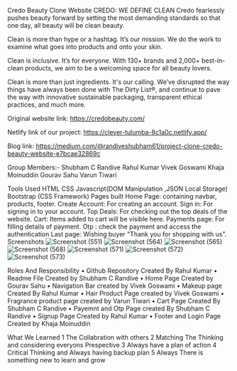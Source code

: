 Credo Beauty Clone Website
CREDO: WE DEFINE CLEAN
Credo fearlessly pushes beauty forward by setting the most demanding standards so that one day, all beauty will be clean beauty.


Clean is more than hype or a hashtag.
It’s our mission. We do the work to examine what goes into products and onto your skin.

Clean is inclusive. It’s for everyone.
With 130+ brands and 2,000+ best-in-clean products, we aim to be a welcoming space for all beauty lovers.

Clean is more than just ingredients. It's our calling.
We’ve disrupted the way things have always been done with The Dirty List®, and continue to pave the way with innovative sustainable packaging, transparent ethical practices, and much more.

Original website link: https://credobeauty.com/

Netlify link of our project: https://clever-tulumba-8c1a0c.netlify.app/

Blog link: https://medium.com/@randiveshubham61/project-clone-credo-beauty-website-e7bcae32869c

Group Members:-
Shubham C Randive
Rahul Kumar
Vivek Goswami
Khaja Moinuddin
Gourav Sahu
Varun Tiwari

Tools Used
HTML
CSS
Javascript(DOM Manipulation ,JSON Local Storage)
Bootstrap (CSS Framework)
Pages built
Home Page: containing navbar, products, footer.
Create Account: For creating an account.
Sign in: For signing in to your account.
Top Deals: For checking out the top deals of the website.
Cart: Items added to cart will be visible here.
Payments page: For filling details of payment.
Otp : check the payment and access the authentication
Last page: Wishing buyer "Thank you for shopping with us".
Screenshots
![Screenshot (551)](https://user-images.githubusercontent.com/57911117/161436594-f3b7dc41-9bfb-438d-ab3c-3fbe12cbe4c6.png)
![Screenshot (564)](https://user-images.githubusercontent.com/57911117/161436611-6afba9ae-a5a1-4db6-b009-125946d3e80d.png)
![Screenshot (565)](https://user-images.githubusercontent.com/57911117/161436617-86a82050-1328-41b4-80cf-d4e7d434d3a8.png)
![Screenshot (568)](https://user-images.githubusercontent.com/57911117/161436620-477e86b3-69ee-4851-8260-21af1a2a9b6a.png)
![Screenshot (571)](https://user-images.githubusercontent.com/57911117/161436622-6e3ee0f7-5172-4f0c-8f6d-68c3bdbbda4b.png)
![Screenshot (572)](https://user-images.githubusercontent.com/57911117/161436623-24ab3ce9-c2f4-48eb-8fe6-8d42de2c0791.png)
![Screenshot (573)](https://user-images.githubusercontent.com/57911117/161436625-ea4ccff0-bc29-49b7-8d2f-6920599f382a.png)

Roles And Responsibility
•	Github Repository Created By Rahul Kumar
•	Readme File Created by Shubham C Randive
•	Home Page Created by Gourav Sahu
•	Navigation Bar created by Vivek Goswami
•	 Makeup page Created By Rahul Kumar
•	 Hair Product Page created by Vivek Goswami
•	 Fragrance product page created by Varun Tiwari
•	Cart Page Created By Shubham C Randive
•	Payemnt and Otp Page created By Shubham C Randive
•	Signup Page Created by Rahul Kumar
•	Footer and Login Page Created by Khaja Moinuddin

What We Learned
1 The Collabration with others
2 Matching The Thinking and considering everyons Prespective
3 Always have a plan of action
4 Critical Thinking and Always having backup plan
5 Always There is something new to learn and grow
